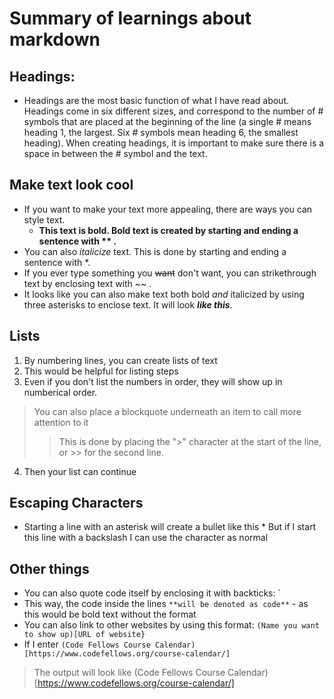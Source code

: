 # Summary of learnings about markdown

## Headings:
* Headings are the most basic function of what I have read about. Headings come in six different sizes, and correspond to the number of # symbols that are placed at the beginning of the line (a single # means heading 1, the largest. Six # symbols mean heading 6, the smallest heading). When creating headings, it is important to make sure there is a space in between the # symbol and the text.

## Make text look cool
* If you want to make your text more appealing, there are ways you can style text. 
  * **This text is bold. Bold text is created by starting and ending a sentence with ** .** 
* You can also *italicize* text. This is done by starting and ending a sentence with *. 
* If you ever type something you ~~want~~ don't want, you can strikethrough text by enclosing text with ~~ .
* It looks like you can also make text both bold *and* italicized by using three asterisks to enclose text. It will look ***like this***.

## Lists
1. By numbering lines, you can create lists of text
2. This would be helpful for listing steps
3. Even if you don't list the numbers in order, they will show up in numberical order.
> You can also place a blockquote underneath an item to call more attention to it
>> This is done by placing the ">" character at the start of the line, or >> for the second line.
4. Then your list can continue

## Escaping Characters
* Starting a line with an asterisk will create a bullet like this
\* But if I  start this line with a backslash I can use the character as normal 

## Other things
* You can also quote code itself by enclosing it with backticks: ` 
* This way, the code inside the lines `**will be denoted as code**` - as this would be bold text without the format
* You can also link to other websites by using this format: `(Name you want to show up)[URL of website}`
* If I enter `(Code Fellows Course Calendar)[https://www.codefellows.org/course-calendar/]`
> The output will look like (Code Fellows Course Calendar)[https://www.codefellows.org/course-calendar/]
